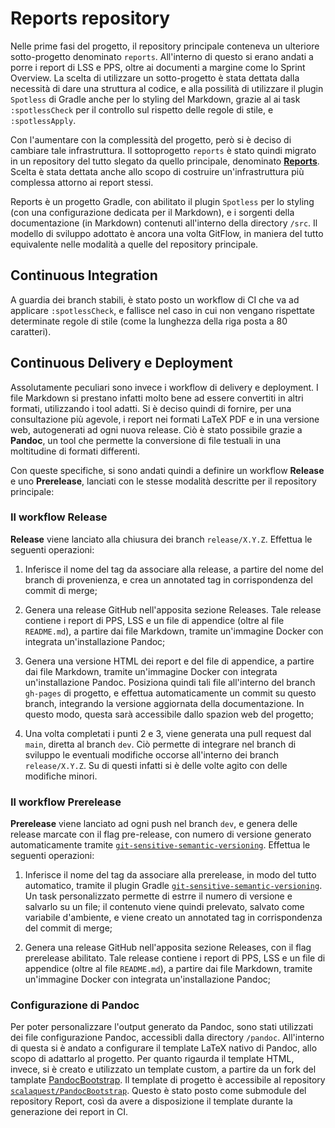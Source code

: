 # Reports repository

Nelle prime fasi del progetto, il repository principale conteneva un ulteriore
sotto-progetto denominato `reports`. All'interno di questo si erano andati a
porre i report di LSS e PPS, oltre ai documenti a margine come lo Sprint
Overview. La scelta di utilizzare un sotto-progetto è stata dettata dalla
necessità di dare una struttura al codice, e alla possilità di utilizzare il
plugin `Spotless` di Gradle anche per lo styling del Markdown, grazie al ai task
`:spotlessCheck` per il controllo sul rispetto delle regole di stile, e
`:spotlessApply`.

Con l'aumentare con la complessità del progetto, però si è deciso di cambiare
tale infrastruttura. Il sottoprogetto `reports` è stato quindi migrato in un
repository del tutto slegato da quello principale, denominato
[**Reports**](https://github.com/scalaquest/Reports). Scelta è stata dettata
anche allo scopo di costruire un'infrastruttura più complessa attorno ai report
stessi.

Reports è un progetto Gradle, con abilitato il plugin `Spotless` per lo styling
(con una configurazione dedicata per il Markdown), e i sorgenti della
documentazione (in Markdown) contenuti all'interno della directory `/src`. Il
modello di sviluppo adottato è ancora una volta GitFlow, in maniera del tutto
equivalente nelle modalità a quelle del repository principale.

## Continuous Integration

A guardia dei branch stabili, è stato posto un workflow di CI che va ad
applicare `:spotlessCheck`, e fallisce nel caso in cui non vengano rispettate
determinate regole di stile (come la lunghezza della riga posta a 80 caratteri).

## Continuous Delivery e Deployment

Assolutamente peculiari sono invece i workflow di delivery e deployment. I file
Markdown si prestano infatti molto bene ad essere convertiti in altri formati,
utilizzando i tool adatti. Si è deciso quindi di fornire, per una consultazione
più agevole, i report nei formati LaTeX PDF e in una versione web, autogenerati
ad ogni nuova release. Ciò è stato possibile grazie a **Pandoc**, un tool che
permette la conversione di file testuali in una moltitudine di formati
differenti.

Con queste specifiche, si sono andati quindi a definire un workflow **Release**
e uno **Prerelease**, lanciati con le stesse modalità descritte per il
repository principale:

### Il workflow Release

**Release** viene lanciato alla chiusura dei branch `release/X.Y.Z`. Effettua le
seguenti operazioni:

1. Inferisce il nome del tag da associare alla release, a partire del nome del
   branch di provenienza, e crea un annotated tag in corrispondenza del commit
   di merge;

2. Genera una release GitHub nell'apposita sezione Releases. Tale release
   contiene i report di PPS, LSS e un file di appendice (oltre al file
   `README.md`), a partire dai file Markdown, tramite un'immagine Docker con
   integrata un'installazione Pandoc;

3. Genera una versione HTML dei report e del file di appendice, a partire dai
   file Markdown, tramite un'immagine Docker con integrata un'installazione
   Pandoc. Posiziona quindi tali file all'interno del branch `gh-pages` di
   progetto, e effettua automaticamente un commit su questo branch, integrando
   la versione aggiornata della documentazione. In questo modo, questa sarà
   accessibile dallo spazion web del progetto;

4. Una volta completati i punti 2 e 3, viene generata una pull request dal
   `main`, diretta al branch `dev`. Ciò permette di integrare nel branch di
   sviluppo le eventuali modifiche occorse all'interno dei branch
   `release/X.Y.Z`. Su di questi infatti si è delle volte agito con delle
   modifiche minori.

### Il workflow Prerelease

**Prerelease** viene lanciato ad ogni push nel branch `dev`, e genera delle
release marcate con il flag pre-release, con numero di versione generato
automaticamente tramite
[`git-sensitive-semantic-versioning`](https://github.com/DanySK/git-sensitive-semantic-versioning-gradle-plugin/blob/master/src/main/kotlin/org/danilopianini/gradle/gitsemver/GitSemVer.kt).
Effettua le seguenti operazioni:

1. Inferisce il nome del tag da associare alla prerelease, in modo del tutto
   automatico, tramite il plugin Gradle
   [`git-sensitive-semantic-versioning`](https://github.com/DanySK/git-sensitive-semantic-versioning-gradle-plugin/blob/master/src/main/kotlin/org/danilopianini/gradle/gitsemver/GitSemVer.kt).
   Un task personalizzato permette di estrre il numero di versione e salvarlo su
   un file; il contenuto viene quindi prelevato, salvato come variabile
   d'ambiente, e viene creato un annotated tag in corrispondenza del commit di
   merge;

2) Genera una release GitHub nell'apposita sezione Releases, con il flag
   prerelease abilitato. Tale release contiene i report di PPS, LSS e un file di
   appendice (oltre al file `README.md`), a partire dai file Markdown, tramite
   un'immagine Docker con integrata un'installazione Pandoc;

### Configurazione di Pandoc

Per poter personalizzare l'output generato da Pandoc, sono stati utilizzati dei
file configurazione Pandoc, accessibli dalla directory `/pandoc`. All'interno di
questa si è andato a configurare il template LaTeX nativo di Pandoc, allo scopo
di adattarlo al progetto. Per quanto rigaurda il template HTML, invece, si è
creato e utilizzato un template custom, a partire da un fork del tamplate
[PandocBootstrap](https://github.com/ashki23/pandoc-bootstrap). Il template di
progetto è accessibile al repository
[`scalaquest/PandocBootstrap`](https://github.com/scalaquest/PandocBootstrap).
Questo è stato posto come submodule del repository Report, così da avere a
disposizione il template durante la generazione dei report in CI.
